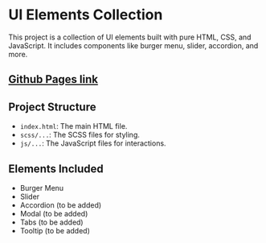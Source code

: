 # UI Elements Collection

This project is a collection of UI elements built with pure HTML, CSS, and JavaScript. It includes components like burger menu, slider, accordion, and more.

## <a href="https://robertsergeev.github.io/ui-elements-collection/">Github Pages link</a>   

## Project Structure

- `index.html`: The main HTML file.
- `scss/...`: The SCSS files for styling.
- `js/...`: The JavaScript files for interactions.

## Elements Included

- Burger Menu
- Slider
- Accordion (to be added)
- Modal (to be added)
- Tabs (to be added)
- Tooltip (to be added)
